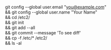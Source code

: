 

git config --global user.email "you@example.com" \
&& git config --global user.name "Your Name" \
&& cd /etc2/ \
&& git init \
&& git add --all \
&& git commit --message 'To see diff' \
&& cp -f /etc/* /etc2/ \
&& ls -al